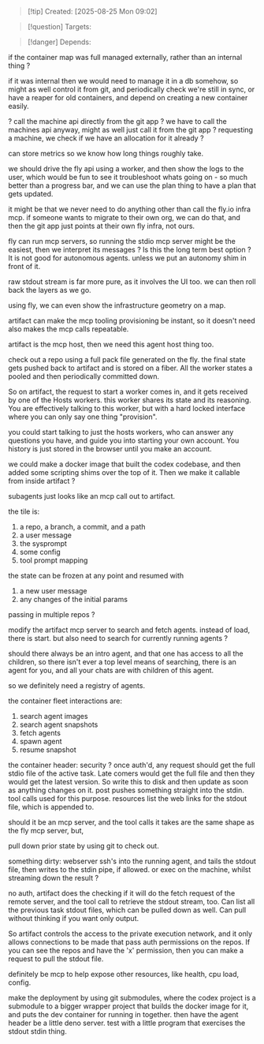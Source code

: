 
>[!tip] Created: [2025-08-25 Mon 09:02]

>[!question] Targets: 

>[!danger] Depends: 

if the container map was full managed externally, rather than an internal thing ?

if it was internal then we would need to manage it in a db somehow, so might as well control it from git, and periodically check we're still in sync, or have a reaper for old containers, and depend on creating a new container easily.

? call the machine api directly from the git app ?
we have to call the machines api anyway, might as well just call it from the git app ?
requesting a machine, we check if we have an allocation for it already ?

can store metrics so we know how long things roughly take.

we should drive the fly api using a worker, and then show the logs to the user, which would be fun to see it troubleshoot whats going on - so much better than a progress bar, and we can use the plan thing to have a plan that gets updated.

it might be that we never need to do anything other than call the fly.io infra mcp.
if someone wants to migrate to their own org, we can do that, and then the git app just points at their own fly infra, not ours.

fly can run mcp servers, so running the stdio mcp server might be the easiest, then we interpret its messages ?
Is this the long term best option ?
It is not good for autonomous agents.  unless we put an autonomy shim in front of it.

raw stdout stream is far more pure, as it involves the UI too.
we can then roll back the layers as we go.

using fly, we can even show the infrastructure geometry on a map.

artifact can make the mcp tooling provisioning be instant, so it doesn't need 
also makes the mcp calls repeatable.

artifact is the mcp host, then we need this agent host thing too.

check out a repo using a full pack file generated on the fly.
the final state gets pushed back to artifact and is stored on a fiber.  All the worker states a pooled and then periodically committed down.

So on artifact, the request to start a worker comes in, and it gets received by one of the Hosts workers.  this worker shares its state and its reasoning.  You are effectively talking to this worker, but with a hard locked interface where you can only say one thing "provision".  

you could start talking to just the hosts workers, who can answer any questions you have, and guide you into starting your own account.  You history is just stored in the browser until you make an account.

we could make a docker image that built the codex codebase, and then added some scripting shims over the top of it.
Then we make it callable from inside artifact ?

subagents just looks like an mcp call out to artifact.

the tile is:
1. a repo, a branch, a commit, and a path
2. a user message
3. the sysprompt
4. some config
5. tool prompt mapping

the state can be frozen at any point and resumed with
1. a new user message
2. any changes of the initial params

passing in multiple repos ?

modify the artifact mcp server to search and fetch agents.
instead of load, there is start.
but also need to search for currently running agents ?

should there always be an intro agent, and that one has access to all the children, so there isn't ever a top level means of searching, there is an agent for you, and all your chats are with children of this agent.

so we definitely need a registry of agents.

the container fleet interactions are:
1. search agent images
2. search agent snapshots
3. fetch agents
4. spawn agent
5. resume snapshot

the container header:
security ?
once auth'd, any request should get the full stdio file of the active task.  Late comers would get the full file and then they would get the latest version.  So write this to disk and then update as soon as anything changes on it.
post pushes something straight into the stdin.
tool calls used for this purpose.
resources list the web links for the stdout file, which is appended to.

should it be an mcp server, and the tool calls it takes are the same shape as the fly mcp server, but, 

pull down prior state by using git to check out.


something dirty:
webserver ssh's into the running agent, and tails the stdout file, then writes to the stdin pipe, if allowed.
or exec on the machine, whilst streaming down the result ?

no auth, artifact does the checking if it will do the fetch request of the remote server, and the tool call to retrieve the stdout stream, too.
Can list all the previous task stdout files, which can be pulled down as well.
Can pull without thinking if you want only output.

So artifact controls the access to the private execution network, and it only allows connections to be made that pass auth permissions on the repos.  If you can see the repos and have the 'x' permission, then you can make a request to pull the stdout file.

definitely be mcp to help expose other resources, like health, cpu load, config.

make the deployment by using git submodules, where the codex project is a submodule to a bigger wrapper project that builds the docker image for it, and puts the dev container for running in together.
then have the agent header be a little deno server.
test with a little program that exercises the stdout stdin thing.
